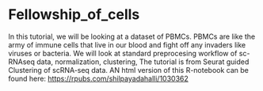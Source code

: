 # Fellowship_of_cells
In this tutorial, we will be looking at a dataset of PBMCs. PBMCs are like the army of immune cells that live in our blood and fight off any invaders like viruses or bacteria. We will look at standard preprocesing workflow of sc-RNAseq data, normalization, clustering, 
The tutorial is from Seurat guided Clustering of scRNA-seq data. 
AN html version of this R-notebook can be found here: https://rpubs.com/shilpayadahalli/1030362

